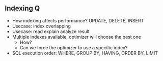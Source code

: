 ## Indexing Q
- How indexing affects performance? UPDATE, DELETE, INSERT
- Usecase: index overlapping
- Usecase: read explain analyze result
- Multiple indexes available, optimizer will choose the best one
    - How?
    - Can we force the optimizer to use a specific index? 
- SQL execution order: WHERE, GROUP BY, HAVING, ORDER BY, LIMIT
    

